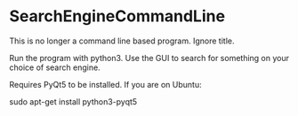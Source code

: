 # SearchEngineCommandLine
This is no longer a command line based program. Ignore title. 

Run the program with python3. Use the GUI to search for something on your choice of search engine. 

Requires PyQt5 to be installed.
If you are on Ubuntu:

sudo apt-get install python3-pyqt5
